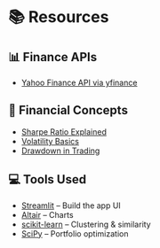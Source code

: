 # 📚 Resources

## 📊 Finance APIs
- [Yahoo Finance API via yfinance](https://pypi.org/project/yfinance/)

## 📖 Financial Concepts
- [Sharpe Ratio Explained](https://www.investopedia.com/terms/s/sharperatio.asp)
- [Volatility Basics](https://www.investopedia.com/terms/v/volatility.asp)
- [Drawdown in Trading](https://www.investopedia.com/terms/d/drawdown.asp)

## 💻 Tools Used
- [Streamlit](https://streamlit.io/) – Build the app UI
- [Altair](https://altair-viz.github.io/) – Charts
- [scikit-learn](https://scikit-learn.org/) – Clustering & similarity
- [SciPy](https://scipy.org/) – Portfolio optimization
